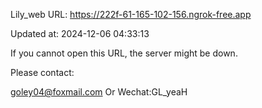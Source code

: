 Lily_web URL: https://222f-61-165-102-156.ngrok-free.app

Updated at: 2024-12-06 04:33:13

If you cannot open this URL, the server might be down.

Please contact: 

goley04@foxmail.com Or Wechat:GL_yeaH